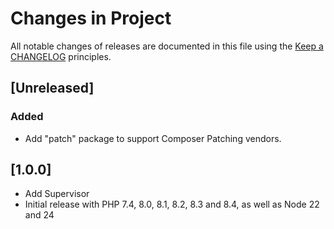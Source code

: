 # Changes in Project

All notable changes of releases are documented in this file
using the [Keep a CHANGELOG](https://keepachangelog.com/) principles.

## [Unreleased]

### Added

- Add "patch" package to support Composer Patching vendors.

## [1.0.0]

- Add Supervisor
- Initial release with PHP 7.4, 8.0, 8.1, 8.2, 8.3 and 8.4, as well as Node 22 and 24